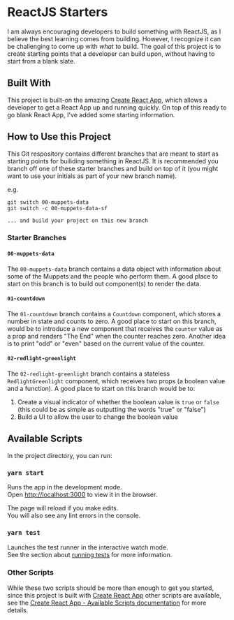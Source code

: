 # ReactJS Starters

I am always encouraging developers to build something with ReactJS, as I believe the best learning comes from building. However, I recognize it can be challenging to come up with _what_ to build. The goal of this project is to create starting points that a developer can build upon, without having to start from a blank slate.

## Built With

This project is built-on the amazing [Create React App](https://github.com/facebook/create-react-app), which allows a developer to get a React App up and running quickly. On top of this ready to go blank React App, I've added some starting information.

## How to Use this Project

This Git respository contains different branches that are meant to start as starting points for builiding something in ReactJS. It is recommended you branch off one of these starter branches and build on top of it (you might want to use your initials as part of your new branch name).

e.g.

```
git switch 00-muppets-data
git switch -c 00-muppets-data-sf

... and build your project on this new branch
```

### Starter Branches

#### `00-muppets-data`

The `00-muppets-data` branch contains a data object with information about some of the Muppets and the people who perform them. A good place to start on this branch is to build out component(s) to render the data.

#### `01-countdown`

The `01-countdown` branch contains a `Countdown` component, which stores a number in state and counts to zero. A good place to start on this branch, would be to introduce a new component that receives the `counter` value as a prop and renders "The End" when the counter reaches zero. Another idea is to print "odd" or "even" based on the current value of the counter.

#### `02-redlight-greenlight`

The `02-redlight-greenlight` branch contains a stateless `RedlightGreenlight` component, which receives two props (a boolean value and a function). A good place to start on this branch would be to:

1. Create a visual indicator of whether the boolean value is `true` or `false` (this could be as simple as outputting the words "true" or "false")
2. Build a UI to allow the user to change the boolean value

## Available Scripts

In the project directory, you can run:

### `yarn start`

Runs the app in the development mode.\
Open [http://localhost:3000](http://localhost:3000) to view it in the browser.

The page will reload if you make edits.\
You will also see any lint errors in the console.

### `yarn test`

Launches the test runner in the interactive watch mode.\
See the section about [running tests](https://facebook.github.io/create-react-app/docs/running-tests) for more information.

### Other Scripts

While these two scripts should be more than enough to get you started, since this project is built with [Create React App](https://create-react-app.dev/) other scripts are available, see the [Create React App - Available Scripts documentation](https://create-react-app.dev/docs/available-scripts) for more details.
